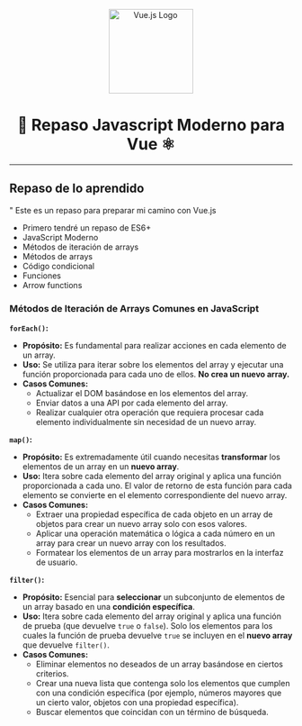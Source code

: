 <p align="center">
  <img src="https://raw.githubusercontent.com/vuejs/vuejs.org/main/docs/.vuepress/public/images/logo.svg" alt="Vue.js Logo" width="150">
</p>

<h1 align="center">🚀 Repaso Javascript Moderno para Vue ⚛️</h1>

---

## Repaso de lo aprendido

" Este es un repaso para preparar mi camino con Vue.js

- Primero tendré un repaso de ES6+
- JavaScript Moderno
- Métodos de iteración de arrays
- Métodos de arrays
- Código condicional
- Funciones
- Arrow functions

### Métodos de Iteración de Arrays Comunes en JavaScript

**`forEach()`:**

* **Propósito:** Es fundamental para realizar acciones en cada elemento de un array.
* **Uso:** Se utiliza para iterar sobre los elementos del array y ejecutar una función proporcionada para cada uno de ellos. **No crea un nuevo array.**
* **Casos Comunes:**
    * Actualizar el DOM basándose en los elementos del array.
    * Enviar datos a una API por cada elemento del array.
    * Realizar cualquier otra operación que requiera procesar cada elemento individualmente sin necesidad de un nuevo array.

**`map()`:**

* **Propósito:** Es extremadamente útil cuando necesitas **transformar** los elementos de un array en un **nuevo array**.
* **Uso:** Itera sobre cada elemento del array original y aplica una función proporcionada a cada uno. El valor de retorno de esta función para cada elemento se convierte en el elemento correspondiente del nuevo array.
* **Casos Comunes:**
    * Extraer una propiedad específica de cada objeto en un array de objetos para crear un nuevo array solo con esos valores.
    * Aplicar una operación matemática o lógica a cada número en un array para crear un nuevo array con los resultados.
    * Formatear los elementos de un array para mostrarlos en la interfaz de usuario.

**`filter()`:**

* **Propósito:** Esencial para **seleccionar** un subconjunto de elementos de un array basado en una **condición específica**.
* **Uso:** Itera sobre cada elemento del array original y aplica una función de prueba (que devuelve `true` o `false`). Solo los elementos para los cuales la función de prueba devuelve `true` se incluyen en el **nuevo array** que devuelve `filter()`.
* **Casos Comunes:**
    * Eliminar elementos no deseados de un array basándose en ciertos criterios.
    * Crear una nueva lista que contenga solo los elementos que cumplen con una condición específica (por ejemplo, números mayores que un cierto valor, objetos con una propiedad específica).
    * Buscar elementos que coincidan con un término de búsqueda.